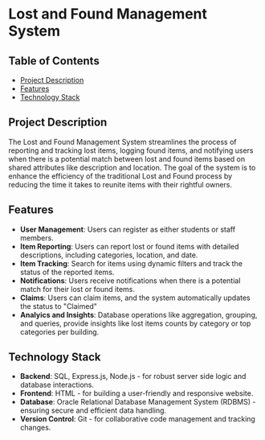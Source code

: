 # Lost and Found Management System

## Table of Contents
- [Project Description](#project-description)
- [Features](#features)
- [Technology Stack](#technology-stack)<!-- - [Usage](#usage) --> <!-- - [Database Schema](#database-schema) - [Project Timeline](#project-timeline) -->
<!-- - [Acknowledgments](#acknowledgments) -->

## Project Description

The Lost and Found Management System streamlines the process of reporting and tracking lost items, logging found items, and notifying users when there is a potential match between lost and found items based on shared attributes like description and location. The goal of the system is to enhance the efficiency of the traditional Lost and Found process by reducing the time it takes to reunite items with their rightful owners.

## Features

- **User Management**: Users can register as either students or staff members.
- **Item Reporting**: Users can report lost or found items with detailed descriptions, including categories, location, and date.
- **Item Tracking**: Search for items using dynamic filters and track the status of the reported items.
- **Notifications**: Users receive notifications when there is a potential match for their lost or found items.
- **Claims**: Users can claim items, and the system automatically updates the status to "Claimed"
- **Analyics and Insights**: Database operations like aggregation, grouping, and queries, provide insights like lost items counts by category or top categories per building.

## Technology Stack

- **Backend**: SQL, Express.js, Node.js - for robust server side logic and database interactions.
- **Frontend**: HTML - for building a user-friendly and responsive website.
- **Database**: Oracle Relational Database Management System (RDBMS) - ensuring secure and efficient data handling.
- **Version Control**: Git - for collaborative code management and tracking changes.

<!-- 
By including our names and student numbers, we certify that the work in this project was performed solely by us.

## Acknowledgments

- University of British Columbia, Vancouver
- Department of Computer Science

Special thanks to our course instructors and TAs for their guidance.

Please note that all code, scripts, and resources used in this project comply with the University's academic integrity policies. We have not used any unauthorized aids and have cited all external resources appropriately. -->

